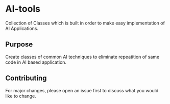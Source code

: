 # AI-tools
Collection of Classes which is built in order to make easy implementation of AI Applications.

## Purpose
Create classes of common AI techniques to eliminate repeatition of same code in AI based application.

## Contributing
For major changes, please open an issue first to discuss what you would like to change.
